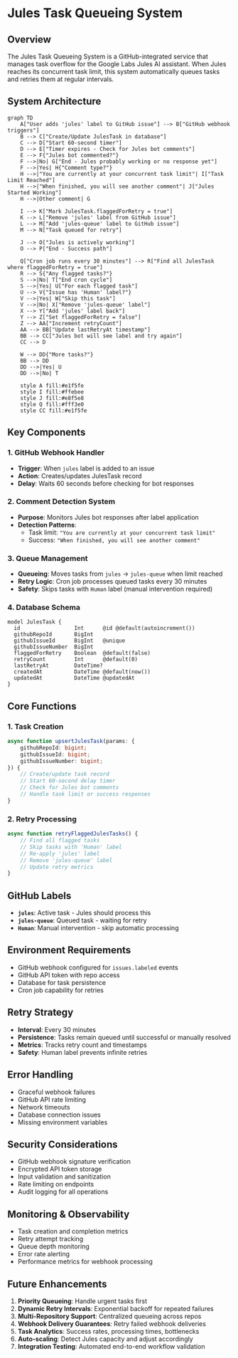 # Jules Task Queueing System

## Overview

The Jules Task Queueing System is a GitHub-integrated service that manages task overflow for the Google Labs Jules AI assistant. When Jules reaches its concurrent task limit, this system automatically queues tasks and retries them at regular intervals.

## System Architecture

```mermaid
graph TD
    A["User adds 'jules' label to GitHub issue"] --> B["GitHub webhook triggers"]
    B --> C["Create/Update JulesTask in database"]
    C --> D["Start 60-second timer"]
    D --> E["Timer expires - Check for Jules bot comments"]
    E --> F{"Jules bot commented?"}
    F -->|No| G["End - Jules probably working or no response yet"]
    F -->|Yes| H{"Comment type?"}
    H -->|"You are currently at your concurrent task limit"| I["Task Limit Reached"]
    H -->|"When finished, you will see another comment"| J["Jules Started Working"]
    H -->|Other comment| G

    I --> K["Mark JulesTask.flaggedForRetry = true"]
    K --> L["Remove 'jules' label from GitHub issue"]
    L --> M["Add 'jules-queue' label to GitHub issue"]
    M --> N["Task queued for retry"]

    J --> O["Jules is actively working"]
    O --> P["End - Success path"]

    Q["Cron job runs every 30 minutes"] --> R["Find all JulesTask where flaggedForRetry = true"]
    R --> S{"Any flagged tasks?"}
    S -->|No| T["End cron cycle"]
    S -->|Yes| U["For each flagged task"]
    U --> V{"Issue has 'Human' label?"}
    V -->|Yes| W["Skip this task"]
    V -->|No| X["Remove 'jules-queue' label"]
    X --> Y["Add 'jules' label back"]
    Y --> Z["Set flaggedForRetry = false"]
    Z --> AA["Increment retryCount"]
    AA --> BB["Update lastRetryAt timestamp"]
    BB --> CC["Jules bot will see label and try again"]
    CC --> D

    W --> DD{"More tasks?"}
    BB --> DD
    DD -->|Yes| U
    DD -->|No| T

    style A fill:#e1f5fe
    style I fill:#ffebee
    style J fill:#e8f5e8
    style Q fill:#fff3e0
    style CC fill:#e1f5fe
```

## Key Components

### 1. GitHub Webhook Handler

-   **Trigger**: When `jules` label is added to an issue
-   **Action**: Creates/updates JulesTask record
-   **Delay**: Waits 60 seconds before checking for bot responses

### 2. Comment Detection System

-   **Purpose**: Monitors Jules bot responses after label application
-   **Detection Patterns**:
    -   Task limit: `"You are currently at your concurrent task limit"`
    -   Success: `"When finished, you will see another comment"`

### 3. Queue Management

-   **Queueing**: Moves tasks from `jules` → `jules-queue` when limit reached
-   **Retry Logic**: Cron job processes queued tasks every 30 minutes
-   **Safety**: Skips tasks with `Human` label (manual intervention required)

### 4. Database Schema

```prisma
model JulesTask {
  id                 Int      @id @default(autoincrement())
  githubRepoId       BigInt
  githubIssueId      BigInt   @unique
  githubIssueNumber  BigInt
  flaggedForRetry    Boolean  @default(false)
  retryCount         Int      @default(0)
  lastRetryAt        DateTime?
  createdAt          DateTime @default(now())
  updatedAt          DateTime @updatedAt
}
```

## Core Functions

### 1. Task Creation

```typescript
async function upsertJulesTask(params: {
    githubRepoId: bigint;
    githubIssueId: bigint;
    githubIssueNumber: bigint;
}) {
    // Create/update task record
    // Start 60-second delay timer
    // Check for Jules bot comments
    // Handle task limit or success responses
}
```

### 2. Retry Processing

```typescript
async function retryFlaggedJulesTasks() {
    // Find all flagged tasks
    // Skip tasks with 'Human' label
    // Re-apply 'jules' label
    // Remove 'jules-queue' label
    // Update retry metrics
}
```

## GitHub Labels

-   **`jules`**: Active task - Jules should process this
-   **`jules-queue`**: Queued task - waiting for retry
-   **`Human`**: Manual intervention - skip automatic processing

## Environment Requirements

-   GitHub webhook configured for `issues.labeled` events
-   GitHub API token with repo access
-   Database for task persistence
-   Cron job capability for retries

## Retry Strategy

-   **Interval**: Every 30 minutes
-   **Persistence**: Tasks remain queued until successful or manually resolved
-   **Metrics**: Tracks retry count and timestamps
-   **Safety**: Human label prevents infinite retries

## Error Handling

-   Graceful webhook failures
-   GitHub API rate limiting
-   Network timeouts
-   Database connection issues
-   Missing environment variables

## Security Considerations

-   GitHub webhook signature verification
-   Encrypted API token storage
-   Input validation and sanitization
-   Rate limiting on endpoints
-   Audit logging for all operations

## Monitoring & Observability

-   Task creation and completion metrics
-   Retry attempt tracking
-   Queue depth monitoring
-   Error rate alerting
-   Performance metrics for webhook processing

## Future Enhancements

1. **Priority Queueing**: Handle urgent tasks first
2. **Dynamic Retry Intervals**: Exponential backoff for repeated failures
3. **Multi-Repository Support**: Centralized queueing across repos
4. **Webhook Delivery Guarantees**: Retry failed webhook deliveries
5. **Task Analytics**: Success rates, processing times, bottlenecks
6. **Auto-scaling**: Detect Jules capacity and adjust accordingly
7. **Integration Testing**: Automated end-to-end workflow validation

